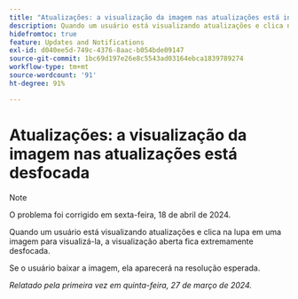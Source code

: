 ```yaml
---
title: "Atualizações: a visualização da imagem nas atualizações está indefinida"
description: Quando um usuário está visualizando atualizações e clica na lupa em uma imagem para visualizá-la, a visualização aberta fica extremamente desfocada.
hidefromtoc: true
feature: Updates and Notifications
exl-id: d040ee5d-749c-4376-8aac-b054bde09147
source-git-commit: 1bc69d197e26e8c5543ad03164ebca1839789274
workflow-type: tm+mt
source-wordcount: '91'
ht-degree: 91%

---
```


# Atualizações: a visualização da imagem nas atualizações está desfocada

>[!NOTE]
>
>O problema foi corrigido em sexta-feira, 18 de abril de 2024.


Quando um usuário está visualizando atualizações e clica na lupa em uma imagem para visualizá-la, a visualização aberta fica extremamente desfocada.

Se o usuário baixar a imagem, ela aparecerá na resolução esperada.

_Relatado pela primeira vez em quinta-feira, 27 de março de 2024._
